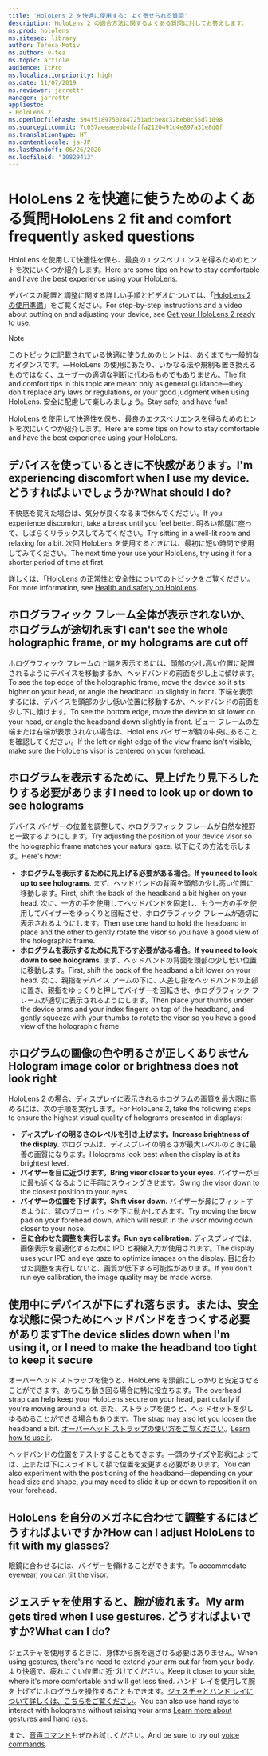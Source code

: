 ```yaml
---
title: 'HoloLens 2 を快適に使用する: よく寄せられる質問'
description: HoloLens 2 の適合方法に関するよくある質問に対してお答えします。
ms.prod: hololens
ms.sitesec: library
author: Teresa-Motiv
ms.author: v-tea
ms.topic: article
audience: ItPro
ms.localizationpriority: high
ms.date: 11/07/2019
ms.reviewer: jarrettr
manager: jarrettr
appliesto:
- HoloLens 2
ms.openlocfilehash: 594f51897502847251adcbe8c32beb0c55d71098
ms.sourcegitcommit: 7c057aeeaeebb4daffa2120491d4e897a31e8d0f
ms.translationtype: HT
ms.contentlocale: ja-JP
ms.lasthandoff: 06/26/2020
ms.locfileid: "10829413"
---
```

# <span data-ttu-id="a1a0a-103">HoloLens 2 を快適に使うためのよくある質問</span><span class="sxs-lookup"><span data-stu-id="a1a0a-103">HoloLens 2 fit and comfort frequently asked questions</span></span>

<span data-ttu-id="a1a0a-104">HoloLens を使用して快適性を保ち、最良のエクスペリエンスを得るためのヒントを次にいくつか紹介します。</span><span class="sxs-lookup"><span data-stu-id="a1a0a-104">Here are some tips on how to stay comfortable and have the best experience using your HoloLens.</span></span>

<span data-ttu-id="a1a0a-105">デバイスの配置と調整に関する詳しい手順とビデオについては、「[HoloLens 2 の使用準備](hololens2-setup.md)」をご覧ください。</span><span class="sxs-lookup"><span data-stu-id="a1a0a-105">For step-by-step instructions and a video about putting on and adjusting your device, see [Get your HoloLens 2 ready to use](hololens2-setup.md).</span></span>

> [!NOTE]
> <span data-ttu-id="a1a0a-106">このトピックに記載されている快適に使うためのヒントは、あくまでも一般的なガイダンスです。&mdash;HoloLens の使用にあたり、いかなる法や規制も置き換えるものではなく、ユーザーの適切な判断に代わるものでもありません。</span><span class="sxs-lookup"><span data-stu-id="a1a0a-106">The fit and comfort tips in this topic are meant only as general guidance&mdash;they don't replace any laws or regulations, or your good judgment when using HoloLens.</span></span> <span data-ttu-id="a1a0a-107">安全に配慮して楽しみましょう。</span><span class="sxs-lookup"><span data-stu-id="a1a0a-107">Stay safe, and have fun!</span></span>

<span data-ttu-id="a1a0a-108">HoloLens を使用して快適性を保ち、最良のエクスペリエンスを得るためのヒントを次にいくつか紹介します。</span><span class="sxs-lookup"><span data-stu-id="a1a0a-108">Here are some tips on how to stay comfortable and have the best experience using your HoloLens.</span></span>

## <span data-ttu-id="a1a0a-109">デバイスを使っているときに不快感があります。</span><span class="sxs-lookup"><span data-stu-id="a1a0a-109">I'm experiencing discomfort when I use my device.</span></span> <span data-ttu-id="a1a0a-110">どうすればよいでしょうか?</span><span class="sxs-lookup"><span data-stu-id="a1a0a-110">What should I do?</span></span>

<span data-ttu-id="a1a0a-111">不快感を覚えた場合は、気分が良くなるまで休んでください。</span><span class="sxs-lookup"><span data-stu-id="a1a0a-111">If you experience discomfort, take a break until you feel better.</span></span> <span data-ttu-id="a1a0a-112">明るい部屋に座って、しばらくリラックスしてみてください。</span><span class="sxs-lookup"><span data-stu-id="a1a0a-112">Try sitting in a well-lit room and relaxing for a bit.</span></span> <span data-ttu-id="a1a0a-113">次回 HoloLens を使用するときには、最初に短い時間で使用してみてください。</span><span class="sxs-lookup"><span data-stu-id="a1a0a-113">The next time your use your HoloLens, try using it for a shorter period of time at first.</span></span>

<span data-ttu-id="a1a0a-114">詳しくは、「[HoloLens の正常性と安全性](https://go.microsoft.com/fwlink/p/?LinkId=746661)についてのトピックをご覧ください。</span><span class="sxs-lookup"><span data-stu-id="a1a0a-114">For more information, see [Health and safety on HoloLens](https://go.microsoft.com/fwlink/p/?LinkId=746661).</span></span>

## <span data-ttu-id="a1a0a-115">ホログラフィック フレーム全体が表示されないか、ホログラムが途切れます</span><span class="sxs-lookup"><span data-stu-id="a1a0a-115">I can't see the whole holographic frame, or my holograms are cut off</span></span>

<span data-ttu-id="a1a0a-116">ホログラフィック フレームの上端を表示するには、頭部の少し高い位置に配置されるようにデバイスを移動するか、ヘッドバンドの前面を少し上に傾けます。</span><span class="sxs-lookup"><span data-stu-id="a1a0a-116">To see the top edge of the holographic frame, move the device so it sits higher on your head, or angle the headband up slightly in front.</span></span> <span data-ttu-id="a1a0a-117">下端を表示するには、デバイスを頭部の少し低い位置に移動するか、ヘッドバンドの前面を少し下に傾けます。</span><span class="sxs-lookup"><span data-stu-id="a1a0a-117">To see the bottom edge, move the device to sit lower on your head, or angle the headband down slightly in front.</span></span> <span data-ttu-id="a1a0a-118">ビュー フレームの左端または右端が表示されない場合は、HoloLens バイザーが額の中央にあることを確認してください。</span><span class="sxs-lookup"><span data-stu-id="a1a0a-118">If the left or right edge of the view frame isn't visible, make sure the HoloLens visor is centered on your forehead.</span></span>

## <span data-ttu-id="a1a0a-119">ホログラムを表示するために、見上げたり見下ろしたりする必要があります</span><span class="sxs-lookup"><span data-stu-id="a1a0a-119">I need to look up or down to see holograms</span></span>

<span data-ttu-id="a1a0a-120">デバイス バイザーの位置を調整して、ホログラフィック フレームが自然な視野と一致するようにします。</span><span class="sxs-lookup"><span data-stu-id="a1a0a-120">Try adjusting the position of your device visor so the holographic frame matches your natural gaze.</span></span> <span data-ttu-id="a1a0a-121">以下にその方法を示します。</span><span class="sxs-lookup"><span data-stu-id="a1a0a-121">Here's how:</span></span>

- <span data-ttu-id="a1a0a-122">**ホログラムを表示するために見上げる必要がある場合**。</span><span class="sxs-lookup"><span data-stu-id="a1a0a-122">**If you need to look up to see holograms**.</span></span> <span data-ttu-id="a1a0a-123">まず、ヘッドバンドの背面を頭部の少し高い位置に移動します。</span><span class="sxs-lookup"><span data-stu-id="a1a0a-123">First, shift the back of the headband a bit higher on your head.</span></span> <span data-ttu-id="a1a0a-124">次に、一方の手を使用してヘッドバンドを固定し、もう一方の手を使用してバイザーをゆっくりと回転させ、ホログラフィック フレームが適切に表示されるようにします。</span><span class="sxs-lookup"><span data-stu-id="a1a0a-124">Then use one hand to hold the headband in place and the other to gently rotate the visor so you have a good view of the holographic frame.</span></span>
- <span data-ttu-id="a1a0a-125">**ホログラムを表示するために見下ろす必要がある場合**。</span><span class="sxs-lookup"><span data-stu-id="a1a0a-125">**If you need to look down to see holograms**.</span></span> <span data-ttu-id="a1a0a-126">まず、ヘッドバンドの背面を頭部の少し低い位置に移動します。</span><span class="sxs-lookup"><span data-stu-id="a1a0a-126">First, shift the back of the headband a bit lower on your head.</span></span> <span data-ttu-id="a1a0a-127">次に、親指をデバイス アームの下に、人差し指をヘッドバンドの上部に置き、親指をゆっくりと押してバイザーを回転させ、ホログラフィック フレームが適切に表示されるようにします。</span><span class="sxs-lookup"><span data-stu-id="a1a0a-127">Then place your thumbs under the device arms and your index fingers on top of the headband, and gently squeeze with your thumbs to rotate the visor so you have a good view of the holographic frame.</span></span>

## <span data-ttu-id="a1a0a-128">ホログラムの画像の色や明るさが正しくありません</span><span class="sxs-lookup"><span data-stu-id="a1a0a-128">Hologram image color or brightness does not look right</span></span>

<span data-ttu-id="a1a0a-129">HoloLens 2 の場合、ディスプレイに表示されるホログラムの画質を最大限に高めるには、次の手順を実行します。</span><span class="sxs-lookup"><span data-stu-id="a1a0a-129">For HoloLens 2, take the following steps to ensure the highest visual quality of holograms presented in displays:</span></span>

- **<span data-ttu-id="a1a0a-130">ディスプレイの明るさのレベルを引き上げます。</span><span class="sxs-lookup"><span data-stu-id="a1a0a-130">Increase brightness of the display.</span></span>** <span data-ttu-id="a1a0a-131">ホログラムは、ディスプレイの明るさが最大レベルのときに最善の画質になります。</span><span class="sxs-lookup"><span data-stu-id="a1a0a-131">Holograms look best when the display is at its brightest level.</span></span>
- **<span data-ttu-id="a1a0a-132">バイザーを目に近づけます。</span><span class="sxs-lookup"><span data-stu-id="a1a0a-132">Bring visor closer to your eyes.</span></span>** <span data-ttu-id="a1a0a-133">バイザーが目に最も近くなるように手前にスウィングさせます。</span><span class="sxs-lookup"><span data-stu-id="a1a0a-133">Swing the visor down to the closest position to your eyes.</span></span>
- **<span data-ttu-id="a1a0a-134">バイザーの位置を下げます。</span><span class="sxs-lookup"><span data-stu-id="a1a0a-134">Shift visor down.</span></span>** <span data-ttu-id="a1a0a-135">バイザーが鼻にフィットするように、額のブロー パッドを下に動かしてみます。</span><span class="sxs-lookup"><span data-stu-id="a1a0a-135">Try moving the brow pad on your forehead down, which will result in the visor moving down closer to your nose.</span></span>
- **<span data-ttu-id="a1a0a-136">目に合わせた調整を実行します。</span><span class="sxs-lookup"><span data-stu-id="a1a0a-136">Run eye calibration.</span></span>** <span data-ttu-id="a1a0a-137">ディスプレイでは、画像表示を最適化するために IPD と視線入力が使用されます。</span><span class="sxs-lookup"><span data-stu-id="a1a0a-137">The display uses your IPD and eye gaze to optimize images on the display.</span></span> <span data-ttu-id="a1a0a-138">目に合わせた調整を実行しないと、画質が低下する可能性があります。</span><span class="sxs-lookup"><span data-stu-id="a1a0a-138">If you don't run eye calibration, the image quality may be made worse.</span></span>

## <span data-ttu-id="a1a0a-139">使用中にデバイスが下にずれ落ちます。または、安全な状態に保つためにヘッドバンドをきつくする必要があります</span><span class="sxs-lookup"><span data-stu-id="a1a0a-139">The device slides down when I'm using it, or I need to make the headband too tight to keep it secure</span></span>

<span data-ttu-id="a1a0a-140">オーバーヘッド ストラップを使うと、HoloLens を頭部にしっかりと安定させることができます。あちこち動き回る場合に特に役立ちます。</span><span class="sxs-lookup"><span data-stu-id="a1a0a-140">The overhead strap can help keep your HoloLens secure on your head, particularly if you're moving around a lot.</span></span> <span data-ttu-id="a1a0a-141">また、ストラップを使うと、ヘッドセットを少しゆるめることができる場合もあります。</span><span class="sxs-lookup"><span data-stu-id="a1a0a-141">The strap may also let you loosen the headband a bit.</span></span> <span data-ttu-id="a1a0a-142">[オーバーヘッド ストラップの使い方をご覧ください](hololens2-setup.md#adjust-fit)。</span><span class="sxs-lookup"><span data-stu-id="a1a0a-142">[Learn how to use it](hololens2-setup.md#adjust-fit).</span></span>

<span data-ttu-id="a1a0a-143">ヘッドバンドの位置をテストすることもできます。&mdash;頭のサイズや形状によっては、上または下にスライドして額で位置を変更する必要があります。</span><span class="sxs-lookup"><span data-stu-id="a1a0a-143">You can also experiment with the positioning of the headband&mdash;depending on your head size and shape, you may need to slide it up or down to reposition it on your forehead.</span></span>

## <span data-ttu-id="a1a0a-144">HoloLens を自分のメガネに合わせて調整するにはどうすればよいですか?</span><span class="sxs-lookup"><span data-stu-id="a1a0a-144">How can I adjust HoloLens to fit with my glasses?</span></span>

<span data-ttu-id="a1a0a-145">眼鏡に合わせるには、バイザーを傾けることができます。</span><span class="sxs-lookup"><span data-stu-id="a1a0a-145">To accommodate eyewear, you can tilt the visor.</span></span>

## <span data-ttu-id="a1a0a-146">ジェスチャを使用すると、腕が疲れます。</span><span class="sxs-lookup"><span data-stu-id="a1a0a-146">My arm gets tired when I use gestures.</span></span> <span data-ttu-id="a1a0a-147">どうすればよいですか?</span><span class="sxs-lookup"><span data-stu-id="a1a0a-147">What can I do?</span></span>

<span data-ttu-id="a1a0a-148">ジェスチャを使用するときに、身体から腕を遠ざける必要はありません。</span><span class="sxs-lookup"><span data-stu-id="a1a0a-148">When using gestures, there's no need to extend your arm out far from your body.</span></span> <span data-ttu-id="a1a0a-149">より快適で、疲れにくい位置に近づけてください。</span><span class="sxs-lookup"><span data-stu-id="a1a0a-149">Keep it closer to your side, where it's more comfortable and will get less tired.</span></span> <span data-ttu-id="a1a0a-150">ハンド レイを使用して腕を上げずにホログラムを操作することもできます。[ジェスチャとハンド レイについて詳しくは、こちらをご覧ください](hololens2-basic-usage.md#the-hand-tracking-frame)。</span><span class="sxs-lookup"><span data-stu-id="a1a0a-150">You can also use hand rays to interact with holograms without raising your arms [Learn more about gestures and hand rays](hololens2-basic-usage.md#the-hand-tracking-frame).</span></span>

<span data-ttu-id="a1a0a-151">また、[音声コマンド](hololens-cortana.md)もぜひお試しください。</span><span class="sxs-lookup"><span data-stu-id="a1a0a-151">And be sure to try out [voice commands](hololens-cortana.md).</span></span>
